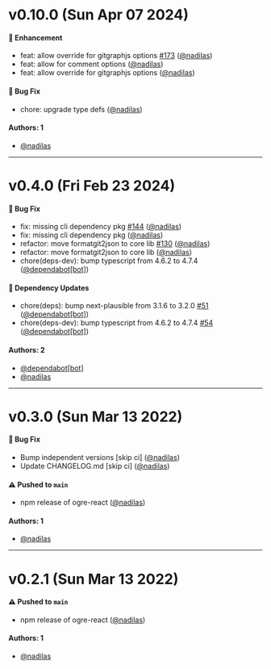 # v0.10.0 (Sun Apr 07 2024)

#### 🚀 Enhancement

- feat: allow override for gitgraphjs options [#173](https://github.com/dotindustries/ogre/pull/173) ([@nadilas](https://github.com/nadilas))
- feat: allow for comment options ([@nadilas](https://github.com/nadilas))
- feat: allow override for gitgraphjs options ([@nadilas](https://github.com/nadilas))

#### 🐛 Bug Fix

- chore: upgrade type defs ([@nadilas](https://github.com/nadilas))

#### Authors: 1

- [@nadilas](https://github.com/nadilas)

---

# v0.4.0 (Fri Feb 23 2024)

#### 🐛 Bug Fix

- fix: missing cli dependency pkg [#144](https://github.com/dotindustries/ogre/pull/144) ([@nadilas](https://github.com/nadilas))
- fix: missing cli dependency pkg ([@nadilas](https://github.com/nadilas))
- refactor: move formatgit2json to core lib [#130](https://github.com/dotindustries/ogre/pull/130) ([@nadilas](https://github.com/nadilas))
- refactor: move formatgit2json to core lib ([@nadilas](https://github.com/nadilas))
- chore(deps-dev): bump typescript from 4.6.2 to 4.7.4 ([@dependabot[bot]](https://github.com/dependabot[bot]))

#### 🔩 Dependency Updates

- chore(deps): bump next-plausible from 3.1.6 to 3.2.0 [#51](https://github.com/dotindustries/ogre/pull/51) ([@dependabot[bot]](https://github.com/dependabot[bot]))
- chore(deps-dev): bump typescript from 4.6.2 to 4.7.4 [#54](https://github.com/dotindustries/ogre/pull/54) ([@dependabot[bot]](https://github.com/dependabot[bot]))

#### Authors: 2

- [@dependabot[bot]](https://github.com/dependabot[bot])
- [@nadilas](https://github.com/nadilas)

---

# v0.3.0 (Sun Mar 13 2022)

#### 🐛 Bug Fix

- Bump independent versions \[skip ci\] ([@nadilas](https://github.com/nadilas))
- Update CHANGELOG.md \[skip ci\] ([@nadilas](https://github.com/nadilas))

#### ⚠️ Pushed to `main`

- npm release of ogre-react ([@nadilas](https://github.com/nadilas))

#### Authors: 1

- [@nadilas](https://github.com/nadilas)

---

# v0.2.1 (Sun Mar 13 2022)

#### ⚠️ Pushed to `main`

- npm release of ogre-react ([@nadilas](https://github.com/nadilas))

#### Authors: 1

- [@nadilas](https://github.com/nadilas)
